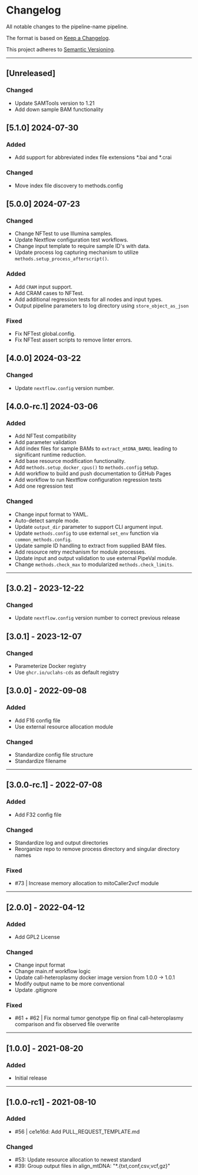 # Changelog
All notable changes to the pipeline-name pipeline.

The format is based on [Keep a Changelog](https://keepachangelog.com/en/1.0.0/).

This project adheres to [Semantic Versioning](https://semver.org/spec/v2.0.0.html).

---
## [Unreleased]
### Changed
- Update SAMTools version to 1.21
- Add down sample BAM functionality

## [5.1.0] 2024-07-30
### Added
- Add support for abbreviated index file extensions *.bai and *.crai
### Changed
- Move index file discovery to methods.config

## [5.0.0] 2024-07-23
### Changed
- Change NFTest to use Illumina samples.
- Update Nextflow configuration test workflows.
- Change input template to require sample ID's with data.
- Update process log capturing mechanism to utilize `methods.setup_process_afterscript()`.
### Added
- Add `CRAM` input support.
- Add CRAM cases to NFTest.
- Add additional regression tests for all nodes and input types.
- Output pipeline parameters to log directory using `store_object_as_json`

### Fixed
- Fix NFTest global.config.
- Fix NFTest assert scripts to remove linter errors.

## [4.0.0] 2024-03-22
### Changed
- Update `nextflow.config` version number.

## [4.0.0-rc.1] 2024-03-06
### Added
- Add NFTest compatibility
- Add parameter validation
- Add index files for sample BAMs to `extract_mtDNA_BAMQL` leading to significant runtime reduction.
- Add base resource modification functionality.
- Add `methods.setup_docker_cpus()` to `methods.config` setup.
- Add workflow to build and push documentation to GitHub Pages
- Add workflow to run Nextflow configuration regression tests
- Add one regression test

### Changed
- Change input format to YAML.
- Auto-detect sample mode.
- Update `output_dir` parameter to support CLI argument input.
- Update `methods.config` to use external `set_env` function via `common_methods.config`.
- Update sample ID handling to extract from supplied BAM files.
- Add resource retry mechanism for module processes.
- Update input and output validation to use external PipeVal module.
- Change `methods.check_max` to modularized `methods.check_limits`.

---
## [3.0.2] - 2023-12-22
### Changed
- Update `nextflow.config` version number to correct previous release

## [3.0.1] - 2023-12-07
### Changed
- Parameterize Docker registry
- Use `ghcr.io/uclahs-cds` as default registry

## [3.0.0] - 2022-09-08
### Added
- Add F16 config file
- Use external resource allocation module

### Changed
- Standardize config file structure
- Standardize filename

---
## [3.0.0-rc.1] - 2022-07-08
### Added
- Add F32 config file

### Changed
- Standardize log and output directories
- Reorganize repo to remove process directory and singular directory names

### Fixed
- #73 | Increase memory allocation to mitoCaller2vcf module

---
## [2.0.0] - 2022-04-12
### Added
- Add GPL2 License

### Changed
- Change input format
- Change main.nf workflow logic
- Update call-heteroplasmy docker image version from 1.0.0 -> 1.0.1
- Modify output name to be more conventional
- Update .gitignore

### Fixed
- #61 + #62  | Fix normal tumor genotype flip on final call-heteroplasmy comparison and fix observed file overwrite

---
## [1.0.0] - 2021-08-20
### Added
- Initial release

---
## [1.0.0-rc1] - 2021-08-10
### Added
- #56 | ce1e16d: Add PULL_REQUEST_TEMPLATE.md

### Changed
- #53: Update resource allocation to newest standard
- #39: Group output files in align_mtDNA: "*.{txt,conf,csv,vcf,gz}"
